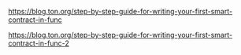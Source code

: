 https://blog.ton.org/step-by-step-guide-for-writing-your-first-smart-contract-in-func

https://blog.ton.org/step-by-step-guide-for-writing-your-first-smart-contract-in-func-2
